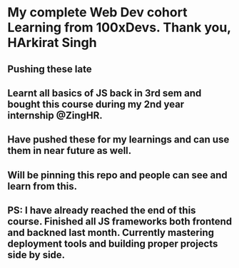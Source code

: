 <h1>My complete Web Dev cohort Learning from 100xDevs. Thank you, HArkirat Singh</h1>
<h2>Pushing these late</h2>
<h2>Learnt all basics of JS back in 3rd sem and bought this course during my 2nd year internship @ZingHR.</h2>
<h2>Have pushed these for my learnings and can use them in near future as well.</h2>
<h2>Will be pinning this repo and people can see and learn from this.</h2>
<h2>PS: I have already reached the end of this course. Finished all JS frameworks both frontend and backned last month. Currently mastering deployment tools and building proper projects side by side.</h2>
